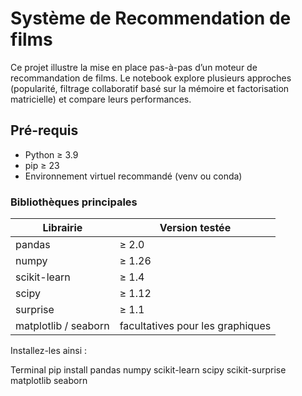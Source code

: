 # Système de Recommendation de films

Ce projet illustre la mise en place pas-à-pas d’un moteur de recommandation
de films.
Le notebook explore plusieurs approches (popularité, filtrage collaboratif
basé sur la mémoire et factorisation matricielle) et compare leurs
performances.


## Pré-requis

- Python ≥ 3.9  
- pip ≥ 23  
- Environnement virtuel recommandé (venv ou conda)

### Bibliothèques principales

| Librairie | Version testée |
|-----------|----------------|
| pandas  | ≥ 2.0 |
| numpy   | ≥ 1.26 |
| scikit-learn | ≥ 1.4 |
| scipy   | ≥ 1.12 |
| surprise | ≥ 1.1 |
| matplotlib / seaborn | facultatives pour les graphiques |

Installez-les ainsi :

Terminal
pip install pandas numpy scikit-learn scipy scikit-surprise matplotlib seaborn
